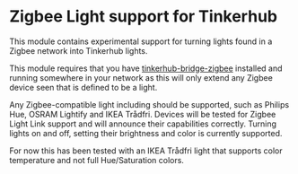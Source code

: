 # Zigbee Light support for Tinkerhub

This module contains experimental support for turning lights found in a Zigbee
network into Tinkerhub lights.

This module requires that you have [tinkerhub-bridge-zigbee](https://github.com/tinkerhub/tinkerhub-bridge-zigbee)
installed and running somewhere in your network as this will only extend any
Zigbee device seen that is defined to be a light.

Any Zigbee-compatible light including should be supported, such as Philips Hue,
OSRAM Lightify and IKEA Trådfri. Devices will be tested for Zigbee Light Link
support and will announce their capabilities correctly. Turning lights on and
off, setting their brightness and color is currently supported.

For now this has been tested with an IKEA Trådfri light that supports color
temperature and not full Hue/Saturation colors.

